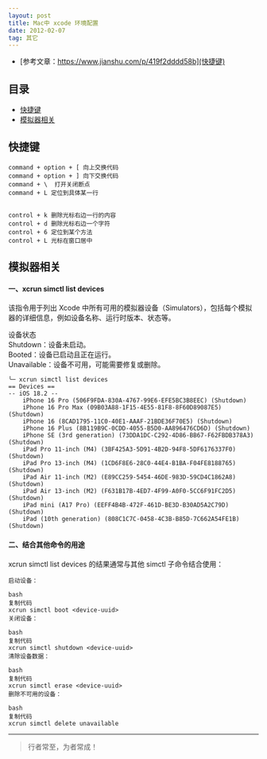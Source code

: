 ```yaml
---
layout: post
title: Mac中 xcode 环境配置
date: 2012-02-07
tag: 其它
---
```



- [参考文章：https://www.jianshu.com/p/419f2dddd58b](快捷键)

## 目录

- [快捷键](#content1)   
- [模拟器相关](#content2)   


## <a id="content1">快捷键</a>


```
command + option + [ 向上交换代码
command + option + ] 向下交换代码
command + \  打开关闭断点
command + L 定位到具体某一行


control + k 删除光标右边一行的内容
control + d 删除光标右边一个字符
control + 6 定位到某个方法
control + L 光标在窗口居中
```

## <a id="content2">模拟器相关</a>

#### **一、xcrun simctl list devices**    

该指令用于列出 Xcode 中所有可用的模拟器设备（Simulators），包括每个模拟器的详细信息，例如设备名称、运行时版本、状态等。

设备状态    
Shutdown：设备未启动。   
Booted：设备已启动且正在运行。   
Unavailable：设备不可用，可能需要修复或删除。   


```text
╰─ xcrun simctl list devices
== Devices ==
-- iOS 18.2 --
    iPhone 16 Pro (506F9FDA-830A-4767-99E6-EFE5BC3B8EEC) (Shutdown) 
    iPhone 16 Pro Max (09B03A88-1F15-4E55-81F8-8F60D89087E5) (Shutdown) 
    iPhone 16 (8CAD1795-11C0-40E1-AAAF-21BDE36F70E5) (Shutdown) 
    iPhone 16 Plus (8B119B9C-0CDD-4055-B5D0-AA896476CD6D) (Shutdown) 
    iPhone SE (3rd generation) (73DDA1DC-C292-4D86-BB67-F62FBDB378A3) (Shutdown) 
    iPad Pro 11-inch (M4) (3BF425A3-5D91-4B2D-94F8-5DF6176337F0) (Shutdown) 
    iPad Pro 13-inch (M4) (1CD6F8E6-28C0-44E4-B1BA-F04FE8188765) (Shutdown) 
    iPad Air 11-inch (M2) (E89CC259-5454-46DE-983D-59CD4C1862A8) (Shutdown) 
    iPad Air 13-inch (M2) (F631B17B-4ED7-4F99-A0F0-5CC6F91FC2D5) (Shutdown) 
    iPad mini (A17 Pro) (EEFF4B4B-472F-461D-BE3D-B30AD5A2C79D) (Shutdown) 
    iPad (10th generation) (808C1C7C-0458-4C3B-B85D-7C662A54FE1B) (Shutdown) 
```

#### **二、结合其他命令的用途**     
xcrun simctl list devices 的结果通常与其他 simctl 子命令结合使用：     
```text
启动设备：

bash
复制代码
xcrun simctl boot <device-uuid>
关闭设备：

bash
复制代码
xcrun simctl shutdown <device-uuid>
清除设备数据：

bash
复制代码
xcrun simctl erase <device-uuid>
删除不可用的设备：

bash
复制代码
xcrun simctl delete unavailable
```

----------
>  行者常至，为者常成！
